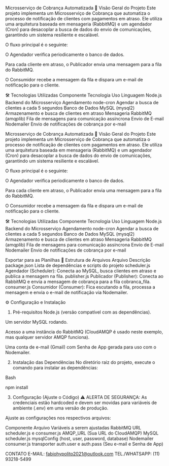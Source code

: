 Microsserviço de Cobrança Automatizada
📖 Visão Geral do Projeto
Este projeto implementa um Microsserviço de Cobrança que automatiza o processo de notificação de clientes com pagamentos em atraso. Ele utiliza uma arquitetura baseada em mensageria (RabbitMQ) e um agendador (Cron) para desacoplar a busca de dados do envio de comunicações, garantindo um sistema resiliente e escalável.

O fluxo principal é o seguinte:

O Agendador verifica periodicamente o banco de dados.

Para cada cliente em atraso, o Publicador envia uma mensagem para a fila do RabbitMQ.

O Consumidor recebe a mensagem da fila e dispara um e-mail de notificação para o cliente.

🛠️ Tecnologias Utilizadas
Componente	Tecnologia	Uso
Linguagem	Node.js	Backend do Microsserviço
Agendamento	node-cron	Agendar a busca de clientes a cada 5 segundos
Banco de Dados	MySQL (mysql2)	Armazenamento e busca de clientes em atraso
Mensageria	RabbitMQ (amqplib)	Fila de mensagens para comunicação assíncrona
Envio de E-mail	Nodemailer	Envio de notificações de cobrança por e-mail

Microsserviço de Cobrança Automatizada
📖 Visão Geral do Projeto
Este projeto implementa um Microsserviço de Cobrança que automatiza o processo de notificação de clientes com pagamentos em atraso. Ele utiliza uma arquitetura baseada em mensageria (RabbitMQ) e um agendador (Cron) para desacoplar a busca de dados do envio de comunicações, garantindo um sistema resiliente e escalável.

O fluxo principal é o seguinte:

O Agendador verifica periodicamente o banco de dados.

Para cada cliente em atraso, o Publicador envia uma mensagem para a fila do RabbitMQ.

O Consumidor recebe a mensagem da fila e dispara um e-mail de notificação para o cliente.

🛠️ Tecnologias Utilizadas
Componente	Tecnologia	Uso
Linguagem	Node.js	Backend do Microsserviço
Agendamento	node-cron	Agendar a busca de clientes a cada 5 segundos
Banco de Dados	MySQL (mysql2)	Armazenamento e busca de clientes em atraso
Mensageria	RabbitMQ (amqplib)	Fila de mensagens para comunicação assíncrona
Envio de E-mail	Nodemailer	Envio de notificações de cobrança por e-mail

Exportar para as Planilhas
🚀 Estrutura de Arquivos
Arquivo	Descrição
package.json	Lista de dependências e scripts do projeto
scheduler.js	Agendador (Scheduler): Conecta ao MySQL, busca clientes em atraso e publica a mensagem na fila.
publisher.js	Publicador (Publisher): Conecta ao RabbitMQ e envia a mensagem de cobrança para a fila cobranca_fila.
consumer.js	Consumidor (Consumer): Fica escutando a fila, processa a mensagem e envia o e-mail de notificação via Nodemailer.

⚙️ Configuração e Instalação
1. Pré-requisitos
Node.js (versão compatível com as dependências).

Um servidor MySQL rodando.

Acesso a uma instância do RabbitMQ (CloudAMQP é usado neste exemplo, mas qualquer servidor AMQP funciona).

Uma conta de e-mail (Gmail) com Senha de App gerada para uso com o Nodemailer.

2. Instalação das Dependências
No diretório raiz do projeto, execute o comando para instalar as dependências:

Bash

npm install

3. Configuração (Ajuste o Código)
⚠️ ALERTA DE SEGURANÇA: As credenciais estão hardcoded e devem ser movidas para variáveis de ambiente (.env) em uma versão de produção.

Ajuste as configurações nos respectivos arquivos:

Componente	Arquivo	Variáveis a serem ajustadas
RabbitMQ URL	scheduler.js e consumer.js	AMQP_URL (Sua URL do CloudAMQP)
MySQL	scheduler.js	mysqlConfig (host, user, password, database)
Nodemailer	consumer.js	transporter auth.user e auth.pass (Seu e-mail e Senha de App)

CONTATO 
E-MAIL: fabiohypolito2021@outlook.com
TEL./WHATSAPP: (11) 93218-5499 
